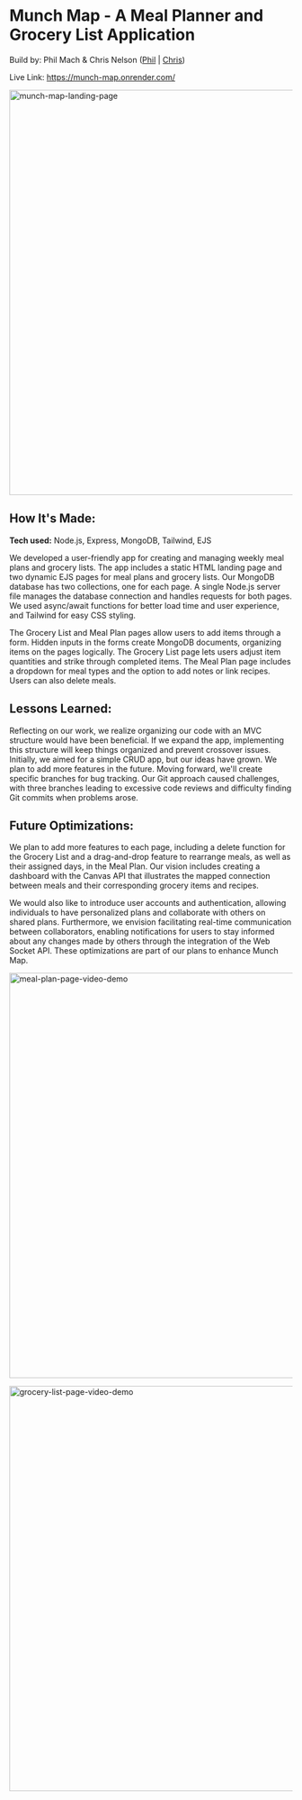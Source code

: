 # Munch Map - A Meal Planner and Grocery List Application

Build by: Phil Mach & Chris Nelson ([Phil](https://github.com/philmach2) | [Chris](https://github.com/ccchrissss))

Live Link: https://munch-map.onrender.com/

<img width="720" alt="munch-map-landing-page" src="https://github.com/user-attachments/assets/7517bc34-c61d-4199-bb61-2f1193864793">

## How It's Made:

**Tech used:** Node.js, Express, MongoDB, Tailwind, EJS

We developed a user-friendly app for creating and managing weekly meal plans and grocery lists. The app includes a static HTML landing page and two dynamic EJS pages for meal plans and grocery lists. Our MongoDB database has two collections, one for each page. A single Node.js server file manages the database connection and handles requests for both pages. We used async/await functions for better load time and user experience, and Tailwind for easy CSS styling.

The Grocery List and Meal Plan pages allow users to add items through a form. Hidden inputs in the forms create MongoDB documents, organizing items on the pages logically. The Grocery List page lets users adjust item quantities and strike through completed items. The Meal Plan page includes a dropdown for meal types and the option to add notes or link recipes. Users can also delete meals.

## Lessons Learned:

Reflecting on our work, we realize organizing our code with an MVC structure would have been beneficial. If we expand the app, implementing this structure will keep things organized and prevent crossover issues. Initially, we aimed for a simple CRUD app, but our ideas have grown. We plan to add more features in the future. Moving forward, we'll create specific branches for bug tracking. Our Git approach caused challenges, with three branches leading to excessive code reviews and difficulty finding Git commits when problems arose.

## Future Optimizations:

We plan to add more features to each page, including a delete function for the Grocery List and a drag-and-drop feature to rearrange meals, as well as their assigned days, in the Meal Plan. Our vision includes creating a dashboard with the Canvas API that illustrates the mapped connection between meals and their corresponding grocery items and recipes.

We would also like to introduce user accounts and authentication, allowing individuals to have personalized plans and collaborate with others on shared plans. Furthermore, we envision facilitating real-time communication between collaborators, enabling notifications for users to stay informed about any changes made by others through the integration of the Web Socket API. These optimizations are part of our plans to enhance Munch Map.



<img width="720" alt="meal-plan-page-video-demo" src="https://github.com/philmach2/mealplan-grocerylist/assets/110493891/110dcbb1-bbb0-4fa1-8a64-b7631a90d0d1"><br />

<img width="720" alt="grocery-list-page-video-demo" src="https://github.com/philmach2/mealplan-grocerylist/assets/110493891/3a2ca73d-9f0c-4ef8-b123-e011e3bfe10d">
